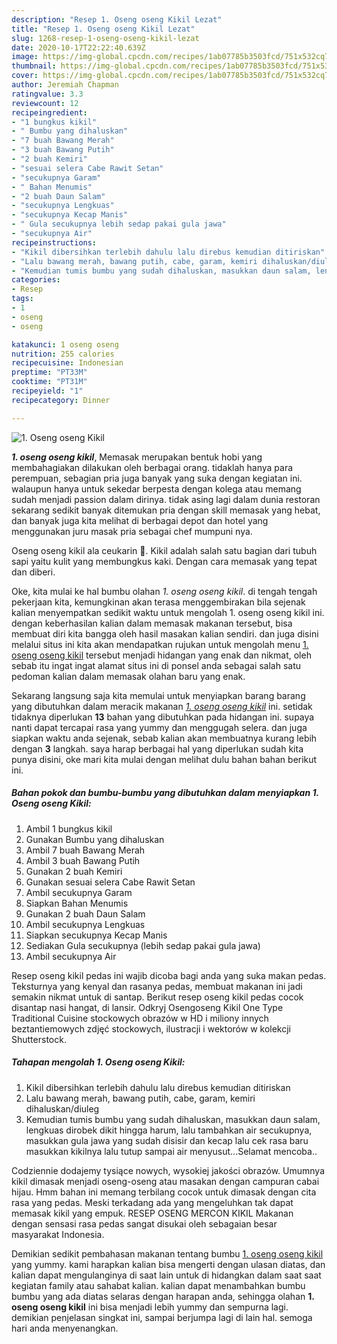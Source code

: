 ```yaml
---
description: "Resep 1. Oseng oseng Kikil Lezat"
title: "Resep 1. Oseng oseng Kikil Lezat"
slug: 1268-resep-1-oseng-oseng-kikil-lezat
date: 2020-10-17T22:22:40.639Z
image: https://img-global.cpcdn.com/recipes/1ab07785b3503fcd/751x532cq70/1-oseng-oseng-kikil-foto-resep-utama.jpg
thumbnail: https://img-global.cpcdn.com/recipes/1ab07785b3503fcd/751x532cq70/1-oseng-oseng-kikil-foto-resep-utama.jpg
cover: https://img-global.cpcdn.com/recipes/1ab07785b3503fcd/751x532cq70/1-oseng-oseng-kikil-foto-resep-utama.jpg
author: Jeremiah Chapman
ratingvalue: 3.3
reviewcount: 12
recipeingredient:
- "1 bungkus kikil"
- " Bumbu yang dihaluskan"
- "7 buah Bawang Merah"
- "3 buah Bawang Putih"
- "2 buah Kemiri"
- "sesuai selera Cabe Rawit Setan"
- "secukupnya Garam"
- " Bahan Menumis"
- "2 buah Daun Salam"
- "secukupnya Lengkuas"
- "secukupnya Kecap Manis"
- " Gula secukupnya lebih sedap pakai gula jawa"
- "secukupnya Air"
recipeinstructions:
- "Kikil dibersihkan terlebih dahulu lalu direbus kemudian ditiriskan"
- "Lalu bawang merah, bawang putih, cabe, garam, kemiri dihaluskan/diuleg"
- "Kemudian tumis bumbu yang sudah dihaluskan, masukkan daun salam, lengkuas dirobek dikit hingga harum, lalu tambahkan air secukupnya, masukkan gula jawa yang sudah disisir dan kecap lalu cek rasa baru masukkan kikilnya lalu tutup sampai air menyusut...Selamat mencoba.."
categories:
- Resep
tags:
- 1
- oseng
- oseng

katakunci: 1 oseng oseng 
nutrition: 255 calories
recipecuisine: Indonesian
preptime: "PT33M"
cooktime: "PT31M"
recipeyield: "1"
recipecategory: Dinner

---
```



![1. Oseng oseng Kikil](https://img-global.cpcdn.com/recipes/1ab07785b3503fcd/751x532cq70/1-oseng-oseng-kikil-foto-resep-utama.jpg)

<b><i>1. oseng oseng kikil</i></b>, Memasak merupakan bentuk hobi yang membahagiakan dilakukan oleh berbagai orang. tidaklah hanya para perempuan, sebagian pria juga banyak yang suka dengan kegiatan ini. walaupun hanya untuk sekedar berpesta dengan kolega atau memang sudah menjadi passion dalam dirinya. tidak asing lagi dalam dunia restoran sekarang sedikit banyak ditemukan pria dengan skill memasak yang hebat, dan banyak juga kita melihat di berbagai depot dan hotel yang menggunakan juru masak pria sebagai chef mumpuni nya.

Oseng oseng kikil ala ceukarin 🌹. Kikil adalah salah satu bagian dari tubuh sapi yaitu kulit yang membungkus kaki. Dengan cara memasak yang tepat dan diberi.

Oke, kita mulai ke hal bumbu olahan <i>1. oseng oseng kikil</i>. di tengah tengah pekerjaan kita, kemungkinan akan terasa menggembirakan bila sejenak kalian menyempatkan sedikit waktu untuk mengolah 1. oseng oseng kikil ini. dengan keberhasilan kalian dalam memasak makanan tersebut, bisa membuat diri kita bangga oleh hasil masakan kalian sendiri. dan juga disini melalui situs ini kita akan mendapatkan rujukan untuk mengolah menu <u>1. oseng oseng kikil</u> tersebut menjadi hidangan yang enak dan nikmat, oleh sebab itu ingat ingat alamat situs ini di ponsel anda sebagai salah satu pedoman kalian dalam memasak olahan baru yang enak.


Sekarang langsung saja kita memulai untuk menyiapkan barang barang yang dibutuhkan dalam meracik makanan <u><i>1. oseng oseng kikil</i></u> ini. setidak tidaknya diperlukan <b>13</b> bahan yang dibutuhkan pada hidangan ini. supaya nanti dapat tercapai rasa yang yummy dan menggugah selera. dan juga siapkan waktu anda sejenak, sebab kalian akan membuatnya kurang lebih dengan <b>3</b> langkah. saya harap berbagai hal yang diperlukan sudah kita punya disini, oke mari kita mulai dengan melihat dulu bahan bahan berikut ini.

<!--inarticleads1-->

##### Bahan pokok dan bumbu-bumbu yang dibutuhkan dalam menyiapkan 1. Oseng oseng Kikil:

1. Ambil 1 bungkus kikil
1. Gunakan  Bumbu yang dihaluskan
1. Ambil 7 buah Bawang Merah
1. Ambil 3 buah Bawang Putih
1. Gunakan 2 buah Kemiri
1. Gunakan sesuai selera Cabe Rawit Setan
1. Ambil secukupnya Garam
1. Siapkan  Bahan Menumis
1. Gunakan 2 buah Daun Salam
1. Ambil secukupnya Lengkuas
1. Siapkan secukupnya Kecap Manis
1. Sediakan  Gula secukupnya (lebih sedap pakai gula jawa)
1. Ambil secukupnya Air


Resep oseng kikil pedas ini wajib dicoba bagi anda yang suka makan pedas. Teksturnya yang kenyal dan rasanya pedas, membuat makanan ini jadi semakin nikmat untuk di santap. Berikut resep oseng kikil pedas cocok disantap nasi hangat, di lansir. Odkryj Osengoseng Kikil One Type Traditional Cuisine stockowych obrazów w HD i miliony innych beztantiemowych zdjęć stockowych, ilustracji i wektorów w kolekcji Shutterstock. 

<!--inarticleads2-->

##### Tahapan mengolah 1. Oseng oseng Kikil:

1. Kikil dibersihkan terlebih dahulu lalu direbus kemudian ditiriskan
1. Lalu bawang merah, bawang putih, cabe, garam, kemiri dihaluskan/diuleg
1. Kemudian tumis bumbu yang sudah dihaluskan, masukkan daun salam, lengkuas dirobek dikit hingga harum, lalu tambahkan air secukupnya, masukkan gula jawa yang sudah disisir dan kecap lalu cek rasa baru masukkan kikilnya lalu tutup sampai air menyusut...Selamat mencoba..


Codziennie dodajemy tysiące nowych, wysokiej jakości obrazów. Umumnya kikil dimasak menjadi oseng-oseng atau masakan dengan campuran cabai hijau. Hmm bahan ini memang terbilang cocok untuk dimasak dengan cita rasa yang pedas. Meski terkadang ada yang mengeluhkan tak dapat memasak kikil yang empuk. RESEP OSENG MERCON KIKIL Makanan dengan sensasi rasa pedas sangat disukai oleh sebagaian besar masyarakat Indonesia. 

Demikian sedikit pembahasan makanan tentang bumbu <u>1. oseng oseng kikil</u> yang yummy. kami harapkan kalian bisa mengerti dengan ulasan diatas, dan kalian dapat mengulanginya di saat lain untuk di hidangkan dalam saat saat kegiatan family atau sahabat kalian. kalian dapat menambahkan bumbu bumbu yang ada diatas selaras dengan harapan anda, sehingga olahan <b>1. oseng oseng kikil</b> ini bisa menjadi lebih yummy dan sempurna lagi. demikian penjelasan singkat ini, sampai berjumpa lagi di lain hal. semoga hari anda menyenangkan.
